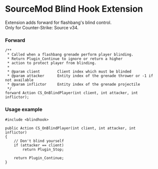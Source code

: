 # SourceMod Blind Hook Extension
Extension adds forward for flashbang's blind control.  
Only for Counter-Strike: Source v34.
### Forward
```
/**
 * Called when a flashbang grenade perform player blinding.
 * Return Plugin_Continue to ignore or return a higher
 * action to protect player from blinding.
 *
 * @param client		Client index which must be blinded
 * @param attacker		Entity index of the grenade thrower or -1 if not available
 * @param inflictor		Entity index of the grenade projectile
 */
forward Action CS_OnBlindPlayer(int client, int attacker, int inflictor);
```
### Usage example
```
#include <blindhook>

public Action CS_OnBlindPlayer(int client, int attacker, int inflictor)
{
    // Don't blind yourself
    if (attacker == client)
        return Plugin_Stop;

    return Plugin_Continue;
}
```

